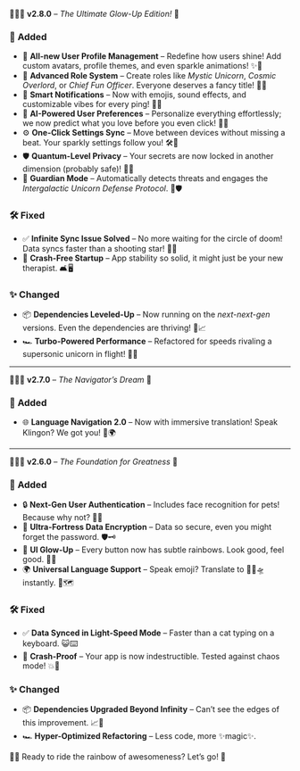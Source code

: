 🌈🦄✨ **v2.8.0** – *The Ultimate Glow-Up Edition!* 🌟  
### 🌟 **Added**  
- 🌟 **All-new User Profile Management** – Redefine how users shine! Add custom avatars, profile themes, and even sparkle animations! ✨💃  
- 🎉 **Advanced Role System** – Create roles like *Mystic Unicorn*, *Cosmic Overlord*, or *Chief Fun Officer*. Everyone deserves a fancy title! 🌌👑  
- 🔔 **Smart Notifications** – Now with emojis, sound effects, and customizable vibes for every ping! 🎵✨  
- 💖 **AI-Powered User Preferences** – Personalize everything effortlessly; we now predict what you love before you even click! 🧠💡  
- ⚙️ **One-Click Settings Sync** – Move between devices without missing a beat. Your sparkly settings follow you! 🛠️🌈  
- 🛡️ **Quantum-Level Privacy** – Your secrets are now locked in another dimension (probably safe)! 🔐🚀  
- 🚀 **Guardian Mode** – Automatically detects threats and engages the *Intergalactic Unicorn Defense Protocol*. 🦄🛡️  

### 🛠️ **Fixed**  
- ✅ **Infinite Sync Issue Solved** – No more waiting for the circle of doom! Data syncs faster than a shooting star! 🌠💾  
- 🐞 **Crash-Free Startup** – App stability so solid, it might just be your new therapist. 🛋️🖥️  

### ✨ **Changed**  
- 📦 **Dependencies Leveled-Up** – Now running on the *next-next-gen* versions. Even the dependencies are thriving! 🌟📈  
- 🏎️ **Turbo-Powered Performance** – Refactored for speeds rivaling a supersonic unicorn in flight! 🐎💨  

---

🌈🦄✨ **v2.7.0** – *The Navigator’s Dream* 🌟  
### 🌟 **Added**  
- 🌐 **Language Navigation 2.0** – Now with immersive translation! Speak Klingon? We got you! 🖖🌍  

---

🌈🦄✨ **v2.6.0** – *The Foundation for Greatness* 🌟  
### 🌟 **Added**  
- 🔒 **Next-Gen User Authentication** – Includes face recognition for pets! Because why not? 🐶🐾  
- 🔐 **Ultra-Fortress Data Encryption** – Data so secure, even you might forget the password. 🛡️🗝️  
- 🎨 **UI Glow-Up** – Every button now has subtle rainbows. Look good, feel good. 🌈✨  
- 🌍 **Universal Language Support** – Speak emoji? Translate to 🌮🍦🛸 instantly. 🌟🗺️  

### 🛠️ **Fixed**  
- ✅ **Data Synced in Light-Speed Mode** – Faster than a cat typing on a keyboard. 😺⌨️  
- 🐛 **Crash-Proof** – Your app is now indestructible. Tested against chaos mode! 💥🦾  

### ✨ **Changed**  
- 📦 **Dependencies Upgraded Beyond Infinity** – Can’t see the edges of this improvement. 📈💎  
- 🏎️ **Hyper-Optimized Refactoring** – Less code, more ✨magic✨.  

🦄💫 Ready to ride the rainbow of awesomeness? Let’s go! 🚀